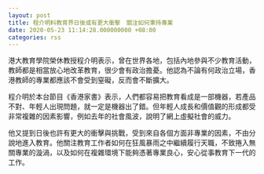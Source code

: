 ```yaml
---
layout: post
title: 程介明料教育界日後或有更大衝擊　關注如何秉持專業
date: 2020-05-23 11:14:28.000000000 +08:00
categories: rss
---
```


港大教育學院榮休教授程介明表示，曾在世界各地，包括內地參與不少教育活動，教師都是相當放心地改革教育，很少會有政治擔憂。他認為不論有何政治立場，香港教師的專業都應該不會受到窒礙，反而會不斷擴大。

程介明於本台節目《香港家書》表示，人們都容易把教育看成是一部機器，若產品不對、年輕人出現問題，就一定是機器出了錯。但年輕人成長和價值觀的形成都受非常複雜的因素影響，例如去年的社會風波，說明了網上虛擬社會的威力。
 
他又提到日後也許有更大的衝擊與挑戰，受到來自各個方面非專業的因素，不由分說地進入教育。他關注教育工作者如何在狂風暴雨之中繼續履行天職，不致捲入無關專業的漩渦，以及如何在複雜環境下能夠憑著專業良心，安心從事教育下一代的工作。
